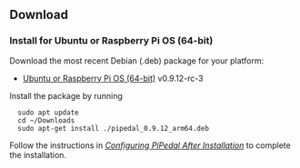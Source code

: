## Download

### Install for Ubuntu or Raspberry Pi OS (64-bit)

Download the most recent Debian (.deb) package for your platform:

- [Ubuntu or Raspberry Pi OS (64-bit)](https://github.com/rerdavies/pipedal/releases/download/v0.9.12-rc-3/pipedal_0.9.12_arm64.deb) v0.9.12-rc-3

Install the package by running 

```
  sudo apt update
  cd ~/Downloads  
  sudo apt-get install ./pipedal_0.9.12_arm64.deb
```

Follow the instructions in [_Configuring PiPedal After Installation_](https://rerdavies.github.io/pipedal/Configuring.html) to complete the installation.
